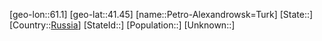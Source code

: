 ﻿---
location: [41.45,61.1]
type: City
tags:
- geo/City


SpocWebEntityId: 33329
isDeleted: false
confidential: public

---
[geo-lon::61.1]
[geo-lat::41.45]
[name::Petro-Alexandrowsk=Turk]
[State::]
[Country::[Russia](geo/Continent/Europe/Russia.md)]
[StateId::]
[Population::]
[Unknown::]

